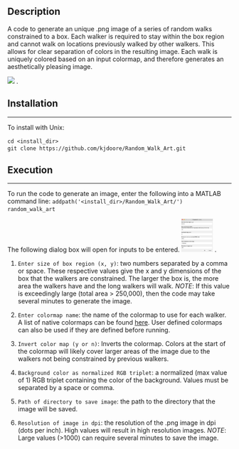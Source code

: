 ## Description ##
A code to generate an unique .png image of a series of random walks constrained to a box. 
Each walker is required to stay within the box region and cannot walk on locations 
previously walked by other walkers. This allows for clear separation of colors in the 
resulting image. Each walk is uniquely colored based on an input colormap, and therefore 
generates an aesthetically pleasing image. 

<img src="images/default.png" height=75/>  .

## Installation ##
------

To install with Unix:
```
cd <install_dir>
git clone https://github.com/kjdoore/Random_Walk_Art.git
```


## Execution ##
------

To run the code to generate an image, enter the following into a MATLAB command line:
``
addpath('<install_dir>/Random_Walk_Art/')
random_walk_art
``

The following dialog box will open for inputs to be entered.
<img src="images/dialog_box.png" height=75/>  .

1. `Enter size of box region (x, y)`: two numbers separated by a comma or space. These 
respective values give the x and y dimensions of the box that the walkers are constrained. 
The larger the box is, the more area the walkers have and the long walkers will walk.
*NOTE*: If this value is exceedingly large (total area > 250,000), then the code may take 
several minutes to generate the image. 

2. `Enter colormap name`: the name of the colormap to use for each walker. A list of native
colormaps can be found [here](https://www.mathworks.com/help/matlab/ref/colormap.html). User
defined colormaps can also be used if they are defined before running.

3. `Invert color map (y or n)`: Inverts the colormap. Colors at the start of the colormap
will likely cover larger areas of the image due to the walkers not being constrained by
previous walkers.

4. `Background color as normalized RGB triplet`: a normalized (max value of 1) RGB triplet
containing the color of the background. Values must be separated by a space or comma.

5. `Path of directory to save image`: the path to the directory that the image will be 
saved.

6. `Resolution of image in dpi`: the resolution of the .png image in dpi (dots per inch). 
High values will result in high resolution images. *NOTE*: Large values (>1000) can 
require several minutes to save the image.

